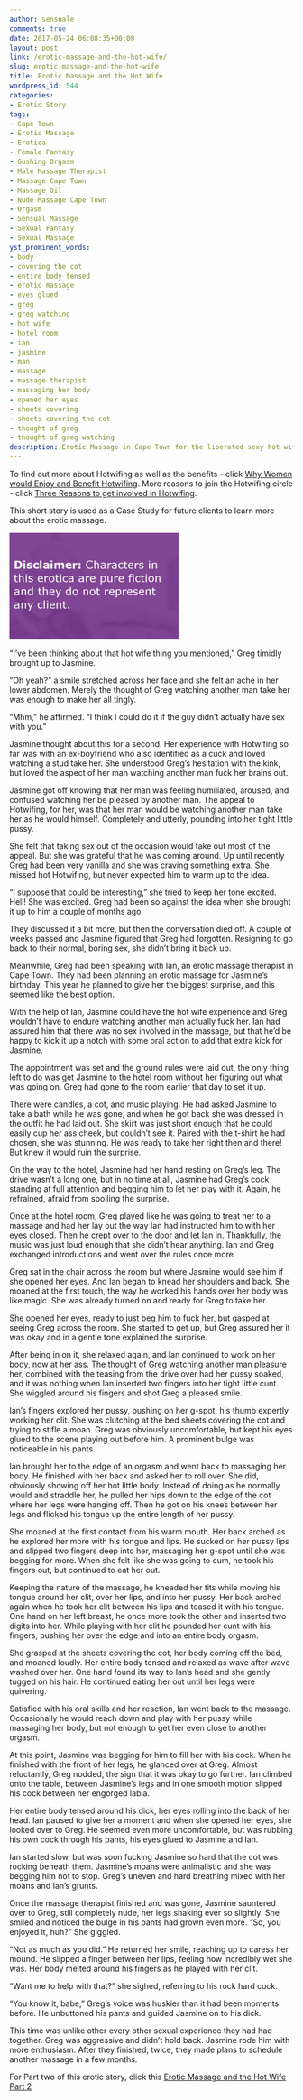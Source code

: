 ```yaml
---
author: sensuale
comments: true
date: 2017-05-24 06:08:35+00:00
layout: post
link: /erotic-massage-and-the-hot-wife/
slug: erotic-massage-and-the-hot-wife
title: Erotic Massage and the Hot Wife
wordpress_id: 544
categories:
- Erotic Story
tags:
- Cape Town
- Erotic Massage
- Erotica
- Female Fantasy
- Gushing Orgasm
- Male Massage Therapist
- Massage Cape Town
- Massage Oil
- Nude Massage Cape Town
- Orgasm
- Sensual Massage
- Sexual Fantasy
- Sexual Massage
yst_prominent_words:
- body
- covering the cot
- entire body tensed
- erotic massage
- eyes glued
- greg
- greg watching
- hot wife
- hotel room
- ian
- jasmine
- man
- massage
- massage therapist
- massaging her body
- opened her eyes
- sheets covering
- sheets covering the cot
- thought of greg
- thought of greg watching
description: Erotic Massage in Cape Town for the liberated sexy hot wife.
---
```


To find out more about Hotwifing as well as the benefits - click [Why Women would Enjoy and Benefit Hotwifing](http://www.yourtango.com/experts/mr-mike-hatcher/why-women-would-enjoy-and-benefit-hotwifing). More reasons to join the Hotwifing circle - click [Three Reasons to get involved in Hotwifing](http://www.swingerlifestyle.com/3-reasons-to-get-involved-in-hotwifing/).

This short story is used as a Case Study for future clients to learn more about the erotic massage.

![erotica](/images/posts/disclaimer.png)

“I’ve been thinking about that hot wife thing you mentioned,” Greg timidly brought up to Jasmine.

“Oh yeah?” a smile stretched across her face and she felt an ache in her lower abdomen. Merely the thought of Greg watching another man take her was enough to make her all tingly.

“Mhm,” he affirmed. “I think I could do it if the guy didn’t actually have sex with you.”

Jasmine thought about this for a second. Her experience with Hotwifing so far was with an ex-boyfriend who also identified as a cuck and loved watching a stud take her. She understood Greg’s hesitation with the kink, but loved the aspect of her man watching another man fuck her brains out.

Jasmine got off knowing that her man was feeling humiliated, aroused, and confused watching her be pleased by another man. The appeal to Hotwifing, for her, was that her man would be watching another man take her as he would himself. Completely and utterly, pounding into her tight little pussy.

She felt that taking sex out of the occasion would take out most of the appeal. But she was grateful that he was coming around. Up until recently Greg had been very vanilla and she was craving something extra. She missed hot Hotwifing, but never expected him to warm up to the idea.

“I suppose that could be interesting,” she tried to keep her tone excited. Hell! She was excited. Greg had been so against the idea when she brought it up to him a couple of months ago.

They discussed it a bit more, but then the conversation died off. A couple of weeks passed and Jasmine figured that Greg had forgotten. Resigning to go back to their normal, boring sex, she didn’t bring it back up.

Meanwhile, Greg had been speaking with Ian, an erotic massage therapist in Cape Town. They had been planning an erotic massage for Jasmine’s birthday. This year he planned to give her the biggest surprise, and this seemed like the best option.

With the help of Ian, Jasmine could have the hot wife experience and Greg wouldn’t have to endure watching another man actually fuck her. Ian had assured him that there was no sex involved in the massage, but that he’d be happy to kick it up a notch with some oral action to add that extra kick for Jasmine.

The appointment was set and the ground rules were laid out, the only thing left to do was get Jasmine to the hotel room without her figuring out what was going on. Greg had gone to the room earlier that day to set it up.

There were candles, a cot, and music playing. He had asked Jasmine to take a bath while he was gone, and when he got back she was dressed in the outfit he had laid out. She skirt was just short enough that he could easily cup her ass cheek, but couldn’t see it. Paired with the t-shirt he had chosen, she was stunning. He was ready to take her right then and there! But knew it would ruin the surprise.

On the way to the hotel, Jasmine had her hand resting on Greg’s leg. The drive wasn’t a long one, but in no time at all, Jasmine had Greg’s cock standing at full attention and begging him to let her play with it. Again, he refrained, afraid from spoiling the surprise.

Once at the hotel room, Greg played like he was going to treat her to a massage and had her lay out the way Ian had instructed him to with her eyes closed. Then he crept over to the door and let Ian in. Thankfully, the music was just loud enough that she didn’t hear anything. Ian and Greg exchanged introductions and went over the rules once more.

Greg sat in the chair across the room but where Jasmine would see him if she opened her eyes. And Ian began to knead her shoulders and back. She moaned at the first touch, the way he worked his hands over her body was like magic. She was already turned on and ready for Greg to take her.

She opened her eyes, ready to just beg him to fuck her, but gasped at seeing Greg across the room. She started to get up, but Greg assured her it was okay and in a gentle tone explained the surprise.

After being in on it, she relaxed again, and Ian continued to work on her body, now at her ass. The thought of Greg watching another man pleasure her, combined with the teasing from the drive over had her pussy soaked, and it was nothing when Ian inserted two fingers into her tight little cunt. She wiggled around his fingers and shot Greg a pleased smile.

Ian’s fingers explored her pussy, pushing on her g-spot, his thumb expertly working her clit. She was clutching at the bed sheets covering the cot and trying to stifle a moan. Greg was obviously uncomfortable, but kept his eyes glued to the scene playing out before him. A prominent bulge was noticeable in his pants.

Ian brought her to the edge of an orgasm and went back to massaging her body. He finished with her back and asked her to roll over. She did, obviously showing off her hot little body. Instead of doing as he normally would and straddle her, he pulled her hips down to the edge of the cot where her legs were hanging off. Then he got on his knees between her legs and flicked his tongue up the entire length of her pussy.

She moaned at the first contact from his warm mouth. Her back arched as he explored her more with his tongue and lips. He sucked on her pussy lips and slipped two fingers deep into her, massaging her g-spot until she was begging for more. When she felt like she was going to cum, he took his fingers out, but continued to eat her out.

Keeping the nature of the massage, he kneaded her tits while moving his tongue around her clit, over her lips, and into her pussy. Her back arched again when he took her clit between his lips and teased it with his tongue. One hand on her left breast, he once more took the other and inserted two digits into her. While playing with her clit he pounded her cunt with his fingers, pushing her over the edge and into an entire body orgasm.

She grasped at the sheets covering the cot, her body coming off the bed, and moaned loudly. Her entire body tensed and relaxed as wave after wave washed over her. One hand found its way to Ian’s head and she gently tugged on his hair. He continued eating her out until her legs were quivering.

Satisfied with his oral skills and her reaction, Ian went back to the massage. Occasionally he would reach down and play with her pussy while massaging her body, but not enough to get her even close to another orgasm.

At this point, Jasmine was begging for him to fill her with his cock. When he finished with the front of her legs, he glanced over at Greg. Almost reluctantly, Greg nodded, the sign that it was okay to go further. Ian climbed onto the table, between Jasmine’s legs and in one smooth motion slipped his cock between her engorged labia.

Her entire body tensed around his dick, her eyes rolling into the back of her head. Ian paused to give her a moment and when she opened her eyes, she looked over to Greg. He seemed even more uncomfortable, but was rubbing his own cock through his pants, his eyes glued to Jasmine and Ian.

Ian started slow, but was soon fucking Jasmine so hard that the cot was rocking beneath them. Jasmine’s moans were animalistic and she was begging him not to stop. Greg’s uneven and hard breathing mixed with her moans and Ian’s grunts.

Once the massage therapist finished and was gone, Jasmine sauntered over to Greg, still completely nude, her legs shaking ever so slightly. She smiled and noticed the bulge in his pants had grown even more. “So, you enjoyed it, huh?” She giggled.

“Not as much as you did.” He returned her smile, reaching up to caress her mound. He slipped a finger between her lips, feeling how incredibly wet she was. Her body melted around his fingers as he played with her clit.

“Want me to help with that?” she sighed, referring to his rock hard cock.

“You know it, babe,” Greg’s voice was huskier than it had been moments before. He unbuttoned his pants and guided Jasmine on to his dick.

This time was unlike other every other sexual experience they had had together. Greg was aggressive and didn’t hold back. Jasmine rode him with more enthusiasm. After they finished, twice, they made plans to schedule another massage in a few months.

For Part two of this erotic story, click this [Erotic Massage and the Hot Wife Part 2](/erotic-massage-and-the-hot-wife-part-2/)
